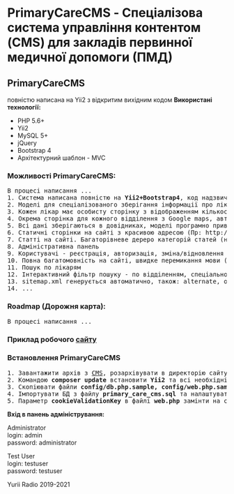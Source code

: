<h1>PrimaryCareCMS - Спеціалізова система управління контентом (CMS) для закладів первинної медичної допомоги (ПМД)</h1>

<h2>PrimaryCareCMS</h2> повністю написана на Yii2 з відкритим вихідним кодом
<b>Використані технології:</b>
<ul>
    <li>PHP 5.6+</li>
    <li>Yii2</li>
    <li>MySQL 5+</li>
    <li>jQuery</li>
    <li>Bootstrap 4</li>
    <li>Архітектурний шаблон - MVC</li>
</ul>

<h3>Можливості PrimaryCareCMS:</h3>
<pre>
В процесі написання ...
1. Система написана повністю на <b>Yii2+Bootstrap4</b>, код надзвичайно простий (буде зрозумілий початківцю...)
2. Моделі для спеціалізованого зберігання інформації про лікарів (спеціальність, категорія, стаж роботи, місце роботи, телефон, фото, кількість пацієнтів, та інше...), відділення (лікарі, адреса, телефон, e-mail, координати Google maps та інше...)
3. Кожен лікар має особисту сторінку з відображенням кількості декларацій в вигляді графіків, з автоматичним розрахунком перевантаженості лікарів
4. Окрема сторінка для кожного відділення з Google maps, автоматично побудова загальної мапи всіх відділень, система автоматично будує дерево відділень
5. Всі дані зберігаються в довідниках, моделі програмно привязані до довідників
6. Статичні сторінки на сайті з красивою адресою (Пр: http://domain/en/site/about) 
7. Cтатті на сайті. Багаторівневе дереро категорій статей (необмежена кількість вкладень)
8. Адміністративна панель
9. Користувачі - реєстрація, авторизація, зміна/відновлення паролю
10. Повна багатомовність на сайті, швидке перемикання мови (en, uk, ru...)
11. Пошук по лікарям
12. Інтерактивний фільтр пошуку - по відділенням, спеціальності, категорії, вільні лікарі...
13. sitemap.xml генерується автоматично, також: alternate, og:title
14. ...
</pre>

<h3>Roadmap (Дорожня карта):</h3>
<pre>
В процесі написання ...
</pre>

<h3>Приклад робочого <a href="https://berezne-pmd.rv.ua/uk" target="_blank">сайту</a></h3>

<h3>Встановлення PrimaryCareCMS </h3>
<pre>
1. Завантажити архів з <a href="https://github.com/YuriiRadio/PrimaryCare-CMS/archive/refs/heads/master.zip" target="_blank">CMS</a>, розархівувати в директорію сайту
2. Командою <b>composer update</b> встановити <b>Yii2</b> та всі необхідні залежності (прописані в composer.json)
3. Скопіювати файли <b>config/db.php.sample, config/web.php.sample</b>, перейменивати їхні копії в <b>db.php</b> та <b>web.php</b>
4. Імпортувати БД з файлу <b>primary_care_cms.sql</b> та налаштувати підключення в <b>db.php</b>
5. Параметр <b>cookieValidationKey</b> в файлі <b>web.php</b> замінти на свій, унікальний (32 символи, Yii::$app->security->generateRandomString();)
</pre>

<b>Вхід в панень адміністрування:</b>

Administrator
<br />login: admin 
<br />password: administrator


Test User
<br />login: testuser
<br />password: testuser


Yurii Radio 2019-2021